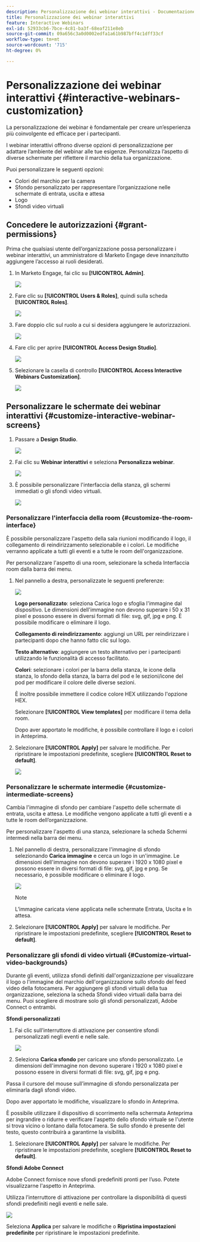 ```yaml
---
description: Personalizzazione dei webinar interattivi - Documentazione di Marketo - Documentazione del prodotto
title: Personalizzazione dei webinar interattivi
feature: Interactive Webinars
exl-id: 52933cb6-7bce-4c81-ba3f-68eaf211e8eb
source-git-commit: 09a656c3a0d0002edfa1a61b987bff4c1dff33cf
workflow-type: tm+mt
source-wordcount: '715'
ht-degree: 0%

---
```


# Personalizzazione dei webinar interattivi {#interactive-webinars-customization}

La personalizzazione dei webinar è fondamentale per creare un’esperienza più coinvolgente ed efficace per i partecipanti.

I webinar interattivi offrono diverse opzioni di personalizzazione per adattare l’ambiente del webinar alle tue esigenze. Personalizza l’aspetto di diverse schermate per riflettere il marchio della tua organizzazione.

Puoi personalizzare le seguenti opzioni:

* Colori del marchio per la camera
* Sfondo personalizzato per rappresentare l’organizzazione nelle schermate di entrata, uscita e attesa
* Logo
* Sfondi video virtuali

## Concedere le autorizzazioni {#grant-permissions}

Prima che qualsiasi utente dell’organizzazione possa personalizzare i webinar interattivi, un amministratore di Marketo Engage deve innanzitutto aggiungere l’accesso ai ruoli desiderati.

1. In Marketo Engage, fai clic su **[!UICONTROL Admin]**.

   ![](assets/interactive-webinars-customization-1.png)

1. Fare clic su **[!UICONTROL Users & Roles]**, quindi sulla scheda **[!UICONTROL Roles]**.

   ![](assets/interactive-webinars-customization-2.png)

1. Fare doppio clic sul ruolo a cui si desidera aggiungere le autorizzazioni.

   ![](assets/interactive-webinars-customization-3.png)

1. Fare clic per aprire **[!UICONTROL Access Design Studio]**.

   ![](assets/interactive-webinars-customization-4.png)

1. Selezionare la casella di controllo **[!UICONTROL Access Interactive Webinars Customization]**.

   ![](assets/interactive-webinars-customization-5.png)

## Personalizzare le schermate dei webinar interattivi {#customize-interactive-webinar-screens}

1. Passare a **Design Studio**.

   ![](assets/interactive-webinars-customization-6.png)

1. Fai clic su **Webinar interattivi** e seleziona **Personalizza webinar**.

   ![](assets/interactive-webinars-customization-7.png)

1. È possibile personalizzare l&#39;interfaccia della stanza, gli schermi immediati o gli sfondi video virtuali.

   ![](assets/interactive-webinars-customization-8.png)

### Personalizzare l&#39;interfaccia della room {#customize-the-room-interface}

È possibile personalizzare l&#39;aspetto della sala riunioni modificando il logo, il collegamento di reindirizzamento selezionabile e i colori. Le modifiche verranno applicate a tutti gli eventi e a tutte le room dell&#39;organizzazione.

Per personalizzare l&#39;aspetto di una room, selezionare la scheda Interfaccia room dalla barra dei menu.

1. Nel pannello a destra, personalizzate le seguenti preferenze:

   ![](assets/interactive-webinars-customization-9.png)

   **Logo personalizzato**: seleziona Carica logo e sfoglia l&#39;immagine dal dispositivo. Le dimensioni dell&#39;immagine non devono superare i 50 x 31 pixel e possono essere in diversi formati di file: svg, gif, jpg e png. È possibile modificare o eliminare il logo.

   **Collegamento di reindirizzamento**: aggiungi un URL per reindirizzare i partecipanti dopo che hanno fatto clic sul logo.

   **Testo alternativo**: aggiungere un testo alternativo per i partecipanti utilizzando le funzionalità di accesso facilitato.

   **Colori**: selezionare i colori per la barra della stanza, le icone della stanza, lo sfondo della stanza, la barra del pod e le sezioni/icone del pod per modificare il colore delle diverse sezioni.

   È inoltre possibile immettere il codice colore HEX utilizzando l&#39;opzione HEX.

   Selezionare **[!UICONTROL View templates]** per modificare il tema della room.

   Dopo aver apportato le modifiche, è possibile controllare il logo e i colori in Anteprima.

1. Selezionare **[!UICONTROL Apply]** per salvare le modifiche. Per ripristinare le impostazioni predefinite, scegliere **[!UICONTROL Reset to default]**.

   ![](assets/interactive-webinars-customization-10.png)

### Personalizzare le schermate intermedie {#customize-intermediate-screens}

Cambia l&#39;immagine di sfondo per cambiare l&#39;aspetto delle schermate di entrata, uscita e attesa. Le modifiche vengono applicate a tutti gli eventi e a tutte le room dell’organizzazione.

Per personalizzare l&#39;aspetto di una stanza, selezionare la scheda Schermi intermedi nella barra dei menu.

1. Nel pannello di destra, personalizzare l&#39;immagine di sfondo selezionando **Carica immagine** e cerca un logo in un&#39;immagine. Le dimensioni dell&#39;immagine non devono superare i 1920 x 1080 pixel e possono essere in diversi formati di file: svg, gif, jpg e png. Se necessario, è possibile modificare o eliminare il logo.

   ![](assets/interactive-webinars-customization-11.png)

   >[!NOTE]
   >
   >L’immagine caricata viene applicata nelle schermate Entrata, Uscita e In attesa.

1. Selezionare **[!UICONTROL Apply]** per salvare le modifiche. Per ripristinare le impostazioni predefinite, scegliere **[!UICONTROL Reset to default]**.

### Personalizzare gli sfondi di video virtuali {#Customize-virtual-video-backgrounds}

Durante gli eventi, utilizza sfondi definiti dall&#39;organizzazione per visualizzare il logo o l&#39;immagine del marchio dell&#39;organizzazione sullo sfondo del feed video della fotocamera. Per aggiungere gli sfondi virtuali della tua organizzazione, seleziona la scheda Sfondi video virtuali dalla barra dei menu. Puoi scegliere di mostrare solo gli sfondi personalizzati, Adobe Connect o entrambi.

**Sfondi personalizzati**

1. Fai clic sull’interruttore di attivazione per consentire sfondi personalizzati negli eventi e nelle sale.

   ![](assets/interactive-webinars-customization-12.png)

1. Seleziona **Carica sfondo** per caricare uno sfondo personalizzato. Le dimensioni dell&#39;immagine non devono superare i 1920 x 1080 pixel e possono essere in diversi formati di file: svg, gif, jpg e png.

Passa il cursore del mouse sull’immagine di sfondo personalizzata per eliminarla dagli sfondi video.

Dopo aver apportato le modifiche, visualizzare lo sfondo in Anteprima.

È possibile utilizzare il dispositivo di scorrimento nella schermata Anteprima per ingrandire o ridurre e verificare l&#39;aspetto dello sfondo virtuale se l&#39;utente si trova vicino o lontano dalla fotocamera. Se sullo sfondo è presente del testo, questo contribuirà a garantirne la visibilità.

1. Selezionare **[!UICONTROL Apply]** per salvare le modifiche. Per ripristinare le impostazioni predefinite, scegliere **[!UICONTROL Reset to default]**.

**Sfondi Adobe Connect**

Adobe Connect fornisce nove sfondi predefiniti pronti per l’uso. Potete visualizzarne l&#39;aspetto in Anteprima.

Utilizza l’interruttore di attivazione per controllare la disponibilità di questi sfondi predefiniti negli eventi e nelle sale.

![](assets/interactive-webinars-customization-13.png)

Seleziona **Applica** per salvare le modifiche o **Ripristina impostazioni predefinite** per ripristinare le impostazioni predefinite.
